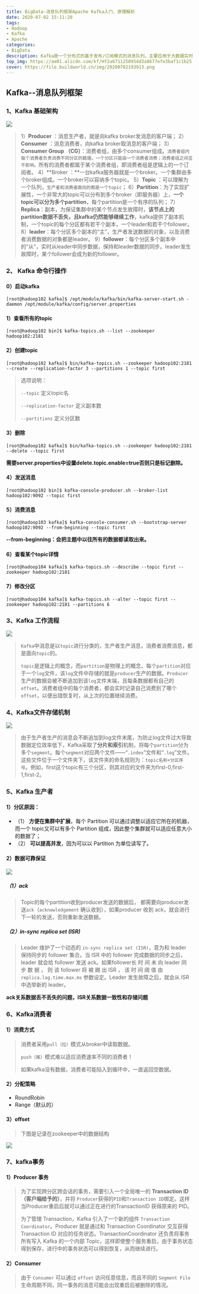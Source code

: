 ```yaml
---
title: BigData-消息队列框架Apache Kafka入门、原理解析
date: 2020-07-02 15:11:20
tags:
- Hadoop
- Kafka
- Apache
categories:
- BigData
description: Kafka是一个分布式的基于发布/订阅模式的消息队列，主要应用于大数据实时处理领域。
top_img: https://ae01.alicdn.com/kf/Hf2a6711250954d3a8677efe3baf1c1b25.jpg
cover: https://file.buildworld.cn/img/20200702193913.png
---
```


## Kafka--消息队列框架

### 1、**Kafka** 基础架构

![](https://ae01.alicdn.com/kf/Hbbbd7556065c46a79a68ebd9302ab08eR.jpg)

> 1）**Producer** ：消息生产者，就是向kafka broker发消息的客户端；
> 2）**Consumer** ：消息消费者，向kafka broker取消息的客户端；
> 3）**Consumer Group （CG）**：消费者组，由多个consumer组成。`消费者组内每个消费者负责消费不同分区的数据，一个分区只能由一个消费者消费；消费者组之间互不影响。`所有的消费者都属于某个消费者组，即消费者组是逻辑上的一个订阅者。
> 4）**Broker ：**一台kafka服务器就是一个broker。一个集群由多个broker组成。一个broker可以容纳多个topic。
> 5）**Topic** ：可以理解为一个队列，`生产者和消费者面向的都是一个topic`；
> 6）**Partition**：为了实现扩展性，一个非常大的topic可以分布到多个broker（即服务器）上，**一个topic可以分为多个partition**，每个partition是一个有序的队列；
> 7）**Replica**：副本，为保证集群中的某个节点发生故障时，**该节点上的partition数据不丢失，且kafka仍然能够继续工作**，kafka提供了副本机制，一个topic的每个分区都有若干个副本，一个leader和若干个follower。
> 8）**leader**：每个分区多个副本的“主”，生产者发送数据的对象，以及消费者消费数据的对象都是leader。
> 9）**follower**：每个分区多个副本中的“从”，实时从leader中同步数据，保持和leader数据的同步。leader发生故障时，某个follower会成为新的follower。

 

### 2、 **Kafka** 命令行操作

#### 0）启动kafka

```shell
[root@hadoop102 kafka]$ /opt/module/kafka/bin/kafka-server-start.sh -daemon /opt/module/kafka/config/server.properties
```



#### 1）查看所有的topic

```shell
[root@hadoop102 bin]$ kafka-topics.sh --list --zookeeper hadoop102:2181
```

#### 2）创建topic

```shell
[root@hadoop102 kafka]$ bin/kafka-topics.sh --zookeeper hadoop102:2181 --create --replication-factor 3 --partitions 1 --topic first
```

> 选项说明：
>
> `--topic` 定义topic名
>
> `--replication-factor`  定义副本数
>
> `--partitions`  定义分区数

#### 3）删除

```shell
[root@hadoop102 kafka]$ bin/kafka-topics.sh --zookeeper hadoop102:2181 --delete --topic first
```

**需要server.properties中设置delete.topic.enable=true否则只是标记删除。**

#### 4）发送消息

```shell
[root@hadoop102 bin]$ kafka-console-producer.sh --broker-list hadoop102:9092 --topic first
```

#### 5）消费消息

```shell
[root@hadoop103 kafka]$ kafka-console-consumer.sh --bootstrap-server hadoop102:9092 --from-beginning --topic first
```

**\--from\-beginning：会把主题中以往所有的数据都读取出来。**

#### 6）查看某个topic详情

```shell
[root@hadoop104 kafka]$ kafka-topics.sh --describe --topic first --zookeeper hadoop102:2181
```

#### 7）修改分区

```shell
[root@hadoop104 kafka]$ kafka-topics.sh --alter --topic first --zookeeper hadoop102:2181 --partitions 6
```

### 3、**Kafka** 工作流程

![](https://file.buildworld.cn/img/20200702172047.png)

> `Kafka`中消息是以`topic`进行分类的，生产者生产消息，消费者消费消息，都是面向`topic`的。
>
> `topic`是逻辑上的概念，而`partition`是物理上的概念，每个`partition`对应于一个`log`文件，该`log`文件中存储的就是`producer`生产的数据。`Producer`生产的数据会被不断追加到该`log`文件末端，且每条数据都有自己的`offset`。消费者组中的每个消费者，都会实时记录自己消费到了哪个`offset`，以便出错恢复时，从上次的位置继续消费。

### 4、Kafka文件存储机制

![](https://file.buildworld.cn/img/20200702193119.png)

> 由于生产者生产的消息会不断追加到log文件末尾，为防止log文件过大导致数据定位效率低下，Kafka采取了**分片和索引**机制，将每个`partition`分为多个`segment`。每个`segment`对应两个文件——“`.index`”文件和“`.log`”文件。这些文件位于一个文件夹下，该文件夹的命名规则为：`topic名称+分区序号`。例如，first这个topic有三个分区，则其对应的文件夹为first-0,first-1,first-2。

### 5、Kafka 生产者

#### 1）分区原因：

- （1） **方便在集群中扩展**，每个 Partition 可以通过调整以适应它所在的机器，而一个 topic又可以有多个 Partition 组成，因此整个集群就可以适应任意大小的数据了；
- （2） **可以提高并发**，因为可以以 Partition 为单位读写了。



#### 2）数据可靠保证

![](https://file.buildworld.cn/img/20200703102441.png)

##### （1）ack

> Topic的每个partition收到producer发送的数据后，  都需要向producer发送`ack`（`acknowledgement` 确认收到），如果producer 收到 ack，就会进行下一轮的发送，否则重新发送数据。

##### （2）in-sync replica set (ISR)

>Leader 维护了一个动态的 `in-sync replica set (ISR)`，意为和 leader 保持同步的 follower 集合。当 ISR 中的 follower 完成数据的同步之后，leader 就会给 follower 发送 ack。如果follower长 时 间 未 向 leader 同 步 数 据 ， 则 该 follower 将 被 踢 出 ISR ， 该 时 间 阈 值 由`replica.lag.time.max.ms` 参数设定。Leader 发生故障之后，就会从 ISR 中选举新的 leader。

**ack关系数据丢不丢失的问题，ISR关系数据一致性和存储问题**

### 6、Kafka消费者

#### 1）消费方式

> 消费者采用`pull（拉）`模式从broker中读取数据。
>
> `push（推）`模式难以适应消费速率不同的消费者！
>
> 如果kafka没有数据，消费者可能陷入到循环中，一直返回空数据。

#### 2）分配策略

- RoundRobin
- Range（默认的）

#### 3）offset

> 下图是记录在zookeeper中的数据结构

![](https://file.buildworld.cn/img/20200703152929.png)

### 7、kafka事务

#### 1）Producer  事务

> 为了实现跨分区跨会话的事务，需要引入一个全局唯一的 **Transaction ID（客户端给予的）**，并将 `Producer`获得的`PID`和`Transaction ID`绑定。这样当Producer重启后就可以通过正在进行的TransactionID 获得原来的 PID。
>
> 为了管理 Transaction，Kafka 引入了一个新的组件 `Transaction Coordinator`。Producer 就是通过和 Transaction Coordinator 交互获得 Transaction ID 对应的任务状态。TransactionCoordinator 还负责将事务所有写入 Kafka 的一个内部 Topic，这样即使整个服务重启，由于事务状态得到保存，进行中的事务状态可以得到恢复，从而继续进行。

#### 2）Consumer

>由于 `Consumer` 可以通过 `offset` 访问任意信息，而且不同的 `Segment File` 生命周期不同，同一事务的消息可能会出现重启后被删除的情况。